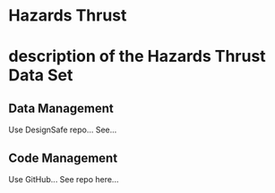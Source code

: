 # Hazards Thrust

# description of the Hazards Thrust Data Set



## Data Management
Use DesignSafe repo...
See...

## Code Management
Use GitHub...
See repo here...
